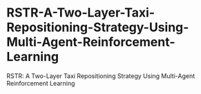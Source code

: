 # RSTR-A-Two-Layer-Taxi-Repositioning-Strategy-Using-Multi-Agent-Reinforcement-Learning
RSTR: A Two-Layer Taxi Repositioning Strategy Using Multi-Agent Reinforcement Learning
